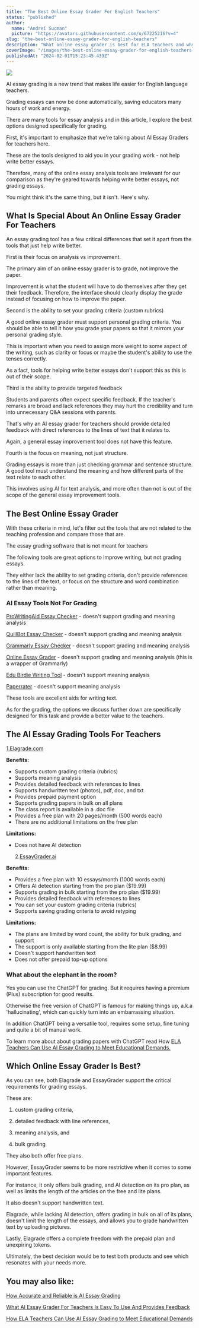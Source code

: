 ```yaml
---
title: "The Best Online Essay Grader For English Teachers"
status: "published"
author:
  name: "Andrei Sucman"
  picture: "https://avatars.githubusercontent.com/u/67225216?v=4"
slug: "the-best-online-essay-grader-for-english-teachers"
description: "What online essay grader is best for ELA teachers and why? In this article we compare the AI essay grading software and discuss their strengths and weaknesses."
coverImage: "/images/the-best-online-essay-grader-for-english-teachers-gxMD.webp"
publishedAt: "2024-02-01T15:23:45.439Z"
---
```


![](/images/the-best-online-essay-grader-for-english-teachers-IzOD.webp)

AI essay grading is a new trend that makes life easier for English language teachers.

Grading essays can now be done automatically, saving educators many hours of work and energy.

There are many tools for essay analysis and in this article, I explore the best options designed specifically for grading.

First, it's important to emphasize that we're talking about AI Essay Graders for teachers here.

These are the tools designed to aid you in your grading work - not help write better essays.

Therefore, many of the online essay analysis tools are irrelevant for our comparison as they're geared towards helping write better essays, not grading essays.

You might think it's the same thing, but it isn't. Here's why.

## What Is Special About An Online Essay Grader For Teachers

An essay grading tool has a few critical differences that set it apart from the tools that just help write better.

First is their focus on analysis vs improvement.

The primary aim of an online essay grader is to grade, not improve the paper.

Improvement is what the student will have to do themselves after they get their feedback. Therefore, the interface should clearly display the grade instead of focusing on how to improve the paper.

Second is the ability to set your grading criteria (custom rubrics)

A good online essay grader must support personal grading criteria. You should be able to tell it how you grade your papers so that it mirrors your personal grading style.

This is important when you need to assign more weight to some aspect of the writing, such as clarity or focus or maybe the student's ability to use the tenses correctly.

As a fact, tools for helping write better essays don't support this as this is out of their scope.

Third is the ability to provide targeted feedback

Students and parents often expect specific feedback. If the teacher's remarks are broad and lack references they may hurt the credibility and turn into unnecessary Q&A sessions with parents.

That's why an AI essay grader for teachers should provide detailed feedback with direct references to the lines of text that it relates to.

Again, a general essay improvement tool does not have this feature.

Fourth is the focus on meaning, not just structure.

Grading essays is more than just checking grammar and sentence structure. A good tool must understand the meaning and how different parts of the text relate to each other.

This involves using AI for text analysis, and more often than not is out of the scope of the general essay improvement tools.

## The Best Online Essay Grader

With these criteria in mind, let's filter out the tools that are not related to the teaching profession and compare those that are.

The essay grading software that is not meant for teachers

The following tools are great options to improve writing, but not grading essays.

They either lack the ability to set grading criteria, don't provide references to the lines of the text, or focus on the structure and word combination rather than meaning.

### AI Essay Tools Not For Grading

[ProWritingAid Essay Checker](https://prowritingaid.com/essay-checker) - doesn't support grading and meaning analysis

[QuillBot Essay Checker](https://quillbot.com/essay-checker) - doesn't support grading and meaning analysis

[Grammarly Essay Checker](https://www.grammarly.com/essay-checker) - doesn't support grading and meaning analysis

[Online Essay Grader](https://www.onlineessaygrader.com/) - doesn't support grading and meaning analysis (this is a wrapper of Grammarly)

[Edu Birdie Writing Tool](https://edubirdie.com/birdiedon-writingtool) - doesn't support meaning analysis

[Paperrater](https://www.paperrater.com/proofreader) - doesn't support meaning analysis

These tools are excellent aids for writing text.

As for the grading, the options we discuss further down are specifically designed for this task and provide a better value to the teachers.

## The AI Essay Grading Tools For Teachers

[1.Elagrade.com](http://1.Elagrade.com)

**Benefits:**

- Supports custom grading criteria (rubrics)
- Supports meaning analysis
- Provides detailed feedback with references to lines
- Supports handwritten text (photos), pdf, doc, and txt
- Provides prepaid payment option
- Supports grading papers in bulk on all plans
- The class report is available in a .doc file
- Provides a free plan with 20 pages/month (500 words each)
- There are no additional limitations on the free plan

**Limitations:**

- Does not have AI detection

  2.[EssayGrader.ai](essaygrader.ai)

**Benefits:**

- Provides a free plan with 10 essays/month (1000 words each)
- Offers AI detection starting from the pro plan ($19.99)
- Supports grading in bulk starting from the pro plan ($19.99)
- Provides detailed feedback with references to lines
- You can set your custom grading criteria (rubrics)
- Supports saving grading criteria to avoid retyping

**Limitations:**

- The plans are limited by word count, the ability for bulk grading, and support
- The support is only available starting from the lite plan ($8.99)
- Doesn't support handwritten text
- Does not offer prepaid top-up options

### What about the elephant in the room?

Yes you can use the ChatGPT for grading. But it requires having a premium (Plus) subscription for good results.

Otherwise the free version of ChatGPT is famous for making things up, a.k.a 'hallucinating', which can quickly turn into an embarrassing situation.

In addition ChatGPT being a versatile tool, requires some setup, fine tuning and quite a bit of manual work.

To learn more about about grading papers with ChatGPT read How [ELA Teachers Can Use AI Essay Grading to Meet Educational Demands.](https://elagrade.com/blog/how-ela-teachers-can-embrace-ai-essay-grading)

## Which Online Essay Grader Is Best?

As you can see, both Elagrade and EssayGrader support the critical requirements for grading essays.

These are:

1. custom grading criteria,

2. detailed feedback with line references,

3. meaning analysis, and

4. bulk grading

They also both offer free plans.

However, EssayGrader seems to be more restrictive when it comes to some important features.

For instance, it only offers bulk grading, and AI detection on its pro plan, as well as limits the length of the articles on the free and lite plans.

It also doesn't support handwritten text.

Elagrade, while lacking AI detection, offers grading in bulk on all of its plans, doesn't limit the length of the essays, and allows you to grade handwritten text by uploading pictures.

Lastly, Elagrade offers a complete freedom with the prepaid plan and unexpiring tokens.

Ultimately, the best decision would be to test both products and see which resonates with your needs more.

## You may also like:

[How Accurate and Reliable is AI Essay Grading](https://elagrade.com/blog/how-accurate-and-reliable-is-an-ai-paper-grader)

[What AI Essay Grader For Teachers Is Easy To Use And Provides Feedback](https://elagrade.com/blog/what-ai-essay-grader-for-teachers-is-easy-to-use-and-provides-feedback)

[How ELA Teachers Can Use AI Essay Grading to Meet Educational Demands](https://elagrade.com/blog/how-ela-teachers-can-embrace-ai-essay-grading)
